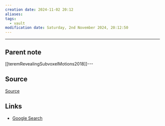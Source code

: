 ```yaml
---
creation date: 2024-11-02 20:12
aliases: 
tags:
  - vault
modification date: Saturday, 2nd November 2024, 20:12:50
---
```

---

## Parent note
[[teremRevealingSubvoxelMotions2018]]---

## Source
[Source](obsidian://advanced-uri?vault=medicine&filepath=Biology%252FPathologies%252FHydrocephalus.md&heading=Hydrocephalus)

## Links
- [Google Search](https://www.google.com/search?q=hydrocephalus)